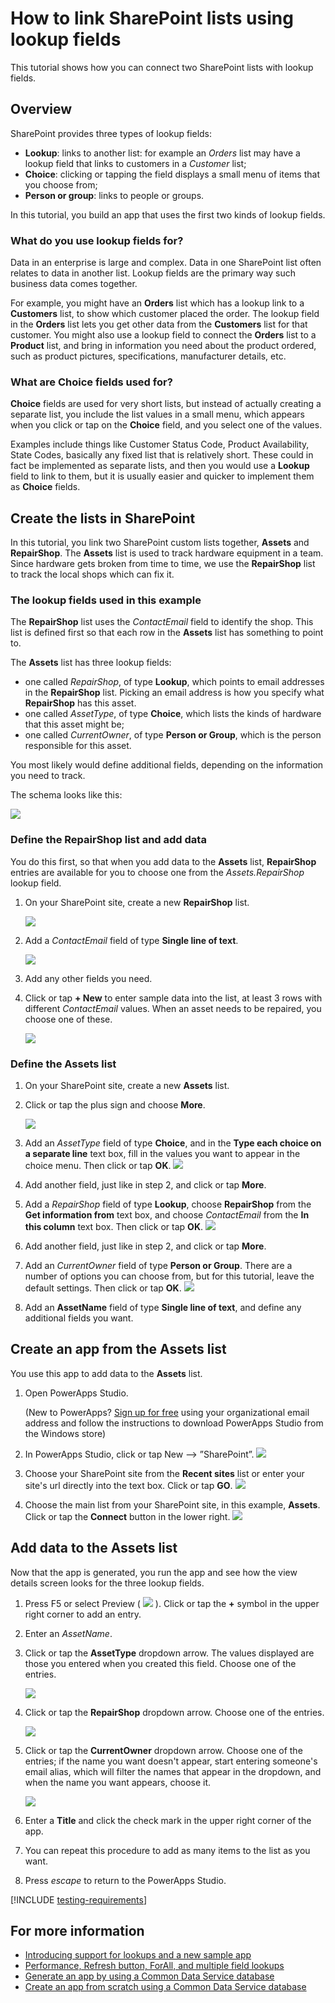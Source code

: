 <properties
	pageTitle="Create relationships between SharePoint lists via lookup field | Microsoft PowerApps"
	description="Create relationships between SharePoint lists by using lookup fields."
	services="powerapps"
	documentationCenter="na"
	authors="RickSaling"
	manager="anneta"
	editor=""
	tags=""/>

<tags
   ms.service="powerapps"
   ms.devlang="na"
   ms.topic="article"
   ms.tgt_pltfrm="na"
   ms.workload="na"
   ms.date="01/09/2017"
   ms.author="ricksal"/>

# How to link SharePoint lists using lookup fields

This tutorial shows how you can connect two SharePoint lists with lookup fields.

## Overview
SharePoint provides three types of lookup fields:

* **Lookup**: links to another list: for example an *Orders* list may have a lookup field that links to customers in a *Customer* list;
* **Choice**: clicking or tapping the field displays a small menu of items that you choose from;
* **Person or group**: links to people or groups.

In this tutorial, you build an app that uses the first two kinds of lookup fields.

### What do you use lookup fields for?

Data in an enterprise is large and complex. Data in one SharePoint list often relates to data in another list. Lookup fields are the primary way such business data comes together.

For example, you might have an **Orders** list which has a lookup link to a **Customers** list, to show which customer placed the order. The lookup field in the **Orders** list lets you get other data from the **Customers** list for that customer. You might also use a lookup field to connect the **Orders** list to a **Product** list, and bring in information you need about the product ordered, such as product pictures, specifications, manufacturer details, etc.

### What are Choice fields used for?
**Choice** fields are used for very short lists, but instead of actually creating a separate list, you include the list values in a small menu, which appears when you click or tap on the **Choice** field, and you select one of the values.

Examples include things like Customer Status Code, Product Availability, State Codes, basically any fixed list that is relatively short. These could in fact be implemented as separate lists, and then you would use a **Lookup** field to link to them, but it is usually easier and quicker to implement them as **Choice** fields.

## Create the lists in SharePoint

In this tutorial, you link two SharePoint custom lists together, **Assets** and **RepairShop**. The **Assets** list is used to track hardware equipment in a team. Since hardware gets broken from time to time, we use the **RepairShop** list to track the local shops which can fix it.

### The lookup fields used in this example

The **RepairShop** list uses the *ContactEmail* field to identify the shop. This list is defined first so that each row in the **Assets** list has something to point to.

The **Assets** list has three lookup fields:
* one called *RepairShop*, of type **Lookup**, which points to email addresses in the **RepairShop** list. Picking an email address is how you specify what **RepairShop** has this asset.
* one called *AssetType*, of type **Choice**, which lists the kinds of hardware that this asset might be;
* one called *CurrentOwner*, of type **Person or Group**, which is the person responsible for this asset.

You most likely would define additional fields, depending on the information you need to track.

The schema looks like this:

![](./media/sharepoint-lookup-fields/sharepoint-schema.png)

### Define the RepairShop list and add data

You do this first, so that when you add data to the **Assets** list, **RepairShop** entries are available for you to choose one from the *Assets.RepairShop* lookup field.

1. On your SharePoint site, create a new **RepairShop** list.

	![](./media/sharepoint-lookup-fields/new-list.png)

2. Add a *ContactEmail* field of type **Single line of text**.

	![](./media/sharepoint-lookup-fields/add-email-field.png)

3. Add any other fields you need.

4. Click or tap **+ New** to enter sample data into the list, at least 3 rows with different *ContactEmail* values. When an asset needs to be repaired, you choose one of these.

	![](./media/sharepoint-lookup-fields/add-repair-shops.png)

### Define the Assets list

1. On your SharePoint site, create a new **Assets** list.

2. Click or tap the plus sign and choose **More**.

	![](./media/sharepoint-lookup-fields/choose-more-type.png)

3. Add an *AssetType* field of type **Choice**, and in the **Type each choice on a separate line** text box, fill in the values you want to appear in the choice menu. Then click or tap **OK**.
![](./media/sharepoint-lookup-fields/define-choice-column.png)

4. Add another field, just like in step 2, and click or tap **More**.

5. Add a *RepairShop* field of type **Lookup**, choose **RepairShop** from the **Get information from** text box, and choose *ContactEmail* from the **In this column** text box. Then click or tap **OK**.
![](./media/sharepoint-lookup-fields/setup-lookup-column.png)

6. Add another field, just like in step 2, and click or tap **More**.

7. Add an *CurrentOwner* field of type **Person or Group**. There are a number of options you can choose from, but for this tutorial, leave the default settings. Then click or tap **OK**.
![](./media/sharepoint-lookup-fields/define-current-owner.png)

8. Add an **AssetName** field of type **Single line of text**, and define any additional fields you want.

## Create an app from the Assets list
You use this app to add data to the **Assets** list.
1. Open PowerApps Studio.

	(New to PowerApps? [Sign up for free](https://powerapps.microsoft.com) using your organizational email address and follow the instructions to download PowerApps Studio from the Windows store)

2. In PowerApps Studio, click or tap New --> ”SharePoint”.
![](./media/sharepoint-lookup-fields/create-app.png)

3. Choose your SharePoint site from the **Recent sites** list or enter your site's url directly into the text box. Click or tap **GO**.
![](./media/sharepoint-lookup-fields/choose-sharepoint-site.png)

4. Choose the main list from your SharePoint site, in this example, **Assets**. Click or tap the **Connect** button in the lower right.
![](./media/sharepoint-lookup-fields/choose-main-list.png)


## Add data to the Assets list
Now that the app is generated, you run the app and see how the view details screen looks for the three lookup fields.

1. Press F5 or select Preview ( ![](./media/sharepoint-lookup-fields/preview.png) ). Click or tap the **+** symbol in the upper right corner to add an entry.

2. Enter an *AssetName*.

3. Click or tap the **AssetType** dropdown arrow. The values displayed are those you entered when you created this field. Choose one of the entries.

	![](./media/sharepoint-lookup-fields/fill-asset-type.png)

4. Click or tap the **RepairShop** dropdown arrow. Choose one of the entries.

	![](./media/sharepoint-lookup-fields/fill-repair-shop.png)

5. Click or tap the **CurrentOwner** dropdown arrow. Choose one of the entries; if the name you want doesn't appear, start entering someone's email alias, which will filter the names that appear in the dropdown, and when the name you want appears, choose it.

	![](./media/sharepoint-lookup-fields/choose-current-owner.png)

6. Enter a **Title** and click the check mark in the upper right corner of the app.

7. You can repeat this procedure to add as many items to the list as you want.

8. Press *escape* to return to the PowerApps Studio.

[!INCLUDE [testing-requirements](../includes/testing-requirements.md)]

<!--
[AZURE.INCLUDE[](../includes/testing-requirements.md)]
-->


## For more information ##
- [Introducing support for lookups and a new sample app](https://powerapps.microsoft.com/en-us/blog/support-for-lookups/)
- [Performance, Refresh button, ForAll, and multiple field lookups](https://powerapps.microsoft.com/en-us/blog/performance-refresh-forall-multiple-field-lookups-531/)
- [Generate an app by using a Common Data Service database](data-platform-create-app.md)
- [Create an app from scratch using a Common Data Service database](data-platform-create-app-scratch.md)
